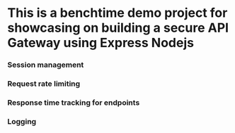 # This is a benchtime demo project for showcasing on building a secure API Gateway using Express Nodejs

### Session management

### Request rate limiting

### Response time tracking for endpoints

### Logging
